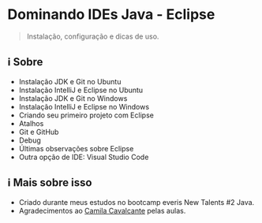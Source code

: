 # Dominando IDEs Java - Eclipse

> Instalação, configuração e dicas de uso.

## :information_source: Sobre

- Instalação JDK e Git no Ubuntu
- Instalação IntelliJ e Eclipse no Ubuntu
- Instalação JDK e Git no Windows
- Instalação IntelliJ e Eclipse no Windows
- Criando seu primeiro projeto com Eclipse
- Atalhos
- Git e GitHub
- Debug
- Últimas observações sobre Eclipse
- Outra opção de IDE: Visual Studio Code

## :information_source: Mais sobre isso

- Criado durante meus estudos no bootcamp everis New Talents #2 Java.
- Agradecimentos ao [Camila Cavalcante](https://github.com/cami-la) pelas aulas.
